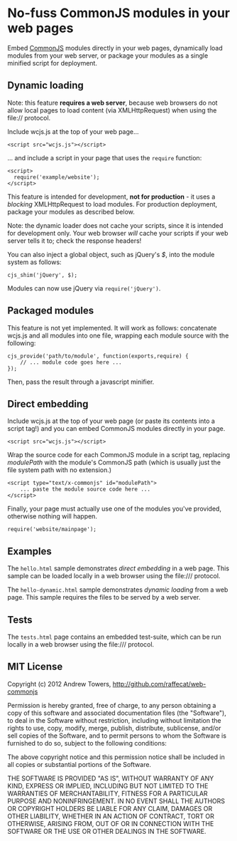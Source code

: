 No-fuss CommonJS modules in your web pages
==========================================

Embed [CommonJS][1] modules directly in your web pages, dynamically load modules
from your web server, or package your modules as a single minified script for
deployment.

[1]: http://www.commonjs.org/specs/modules/1.0/ "CommonJS Modules 1.0 Specification"


Dynamic loading
---------------

Note: this feature **requires a web server**, because web browsers do not allow
local pages to load content (via XMLHttpRequest) when using the file:// protocol.

Include wcjs.js at the top of your web page...

    <script src="wcjs.js"></script>

... and include a script in your page that uses the `require` function:

    <script>
      require('example/website');
    </script>

This feature is intended for development, **not for production** - it uses a
_blocking_ XMLHttpRequest to load modules. For production deployment, package
your modules as described below.

Note: the dynamic loader does not cache your scripts, since it is intended for
development only. Your web browser _will_ cache your scripts if your web server
tells it to; check the response headers!

You can also inject a global object, such as jQuery's *$*, into the module
system as follows:

    cjs_shim('jQuery', $);

Modules can now use jQuery via `require('jQuery')`.


Packaged modules
----------------

This feature is not yet implemented. It will work as follows: concatenate wcjs.js
and all modules into one file, wrapping each module source with the following:

    cjs_provide('path/to/module', function(exports,require) {
        // ... module code goes here ...
    });

Then, pass the result through a javascript minifier.


Direct embedding
----------------

Include wcjs.js at the top of your web page (or paste its contents into a
script tag!) and you can embed CommonJS modules directly in your page.

    <script src="wcjs.js"></script>

Wrap the source code for each CommonJS module in a script tag, replacing
*modulePath* with the module's CommonJS path (which is usually just the file
system path with no extension.)

    <script type="text/x-commonjs" id="modulePath">
        ... paste the module source code here ...
    </script>

Finally, your page must actually use one of the modules you've provided,
otherwise nothing will happen.

    require('website/mainpage');


Examples
--------

The `hello.html` sample demonstrates _direct embedding_ in a web page.
This sample can be loaded locally in a web browser using the file:/// protocol.

The `hello-dynamic.html` sample demonstrates _dynamic loading_ from a web page.
This sample requires the files to be served by a web server.


Tests
-----

The `tests.html` page contains an embedded test-suite, which can be run
locally in a web browser using the file:/// protocol.


MIT License
-----------

Copyright (c) 2012 Andrew Towers, http://github.com/raffecat/web-commonjs

Permission is hereby granted, free of charge, to any person obtaining a copy
of this software and associated documentation files (the "Software"), to deal
in the Software without restriction, including without limitation the rights
to use, copy, modify, merge, publish, distribute, sublicense, and/or sell
copies of the Software, and to permit persons to whom the Software is
furnished to do so, subject to the following conditions:

The above copyright notice and this permission notice shall be included in
all copies or substantial portions of the Software.

THE SOFTWARE IS PROVIDED "AS IS", WITHOUT WARRANTY OF ANY KIND, EXPRESS OR
IMPLIED, INCLUDING BUT NOT LIMITED TO THE WARRANTIES OF MERCHANTABILITY,
FITNESS FOR A PARTICULAR PURPOSE AND NONINFRINGEMENT. IN NO EVENT SHALL THE
AUTHORS OR COPYRIGHT HOLDERS BE LIABLE FOR ANY CLAIM, DAMAGES OR OTHER
LIABILITY, WHETHER IN AN ACTION OF CONTRACT, TORT OR OTHERWISE, ARISING FROM,
OUT OF OR IN CONNECTION WITH THE SOFTWARE OR THE USE OR OTHER DEALINGS IN
THE SOFTWARE.
